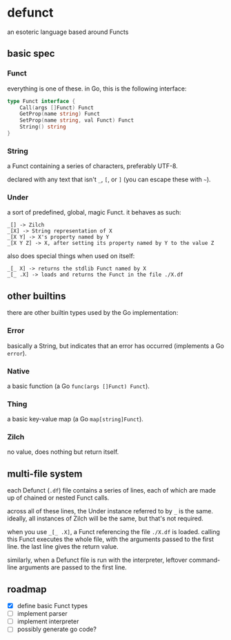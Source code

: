 # defunct
an esoteric language based around Functs

## basic spec
### Funct
everything is one of these. in Go, this is the following interface:
```go
type Funct interface {
	Call(args []Funct) Funct
	GetProp(name string) Funct
	SetProp(name string, val Funct) Funct
	String() string
}
```

### String
a Funct containing a series of characters, preferably UTF-8.

declared with any text that isn't `_`, `[`, or `]` (you can escape these with `~`).

### Under
a sort of predefined, global, magic Funct. it behaves as such:
```
_[] -> Zilch
_[X] -> String representation of X
_[X Y] -> X's property named by Y
_[X Y Z] -> X, after setting its property named by Y to the value Z
```

also does special things when used on itself:
```
_[_ X] -> returns the stdlib Funct named by X
_[_ .X] -> loads and returns the Funct in the file ./X.df
```

## other builtins
there are other builtin types used by the Go implementation:

### Error
basically a String, but indicates that an error has occurred (implements a Go `error`).

### Native
a basic function (a Go `func(args []Funct) Funct`).

### Thing
a basic key-value map (a Go `map[string]Funct`).

### Zilch
no value, does nothing but return itself.

## multi-file system
each Defunct (`.df`) file contains a series of lines, each of which are made up of chained or nested Funct calls.

across all of these lines, the Under instance referred to by `_` is the same. ideally, all instances of Zilch will be the same, but that's not required.

when you use `_[_ .X]`, a Funct referencing the file `./X.df` is loaded. calling this Funct executes the whole file, with the arguments passed to the first line. the last line gives the return value.

similarly, when a Defunct file is run with the interpreter, leftover command-line arguments are passed to the first line.

## roadmap
 - [x] define basic Funct types
 - [ ] implement parser
 - [ ] implement interpreter
 - [ ] possibly generate go code?
